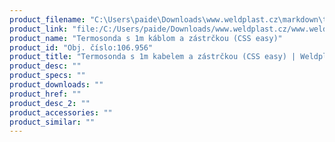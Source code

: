 ```yaml
---
product_filename: "C:\Users\paide\Downloads\www.weldplast.cz\markdown\termosonda-s-1m-kabelem-a-zastrckou-css-easy.md"
product_link: "file:/C:/Users/paide/Downloads/www.weldplast.cz/www.weldplast.cz/sk/termosonda-s-1m-kabelem-a-zastrckou-css-easy"
product_name: "Termosonda s 1m káblom a zástrčkou (CSS easy)"
product_id: "Obj. číslo:106.956"
product_title: "Termosonda s 1m kabelem a zástrčkou (CSS easy) | Weldplast"
product_desc: ""
product_specs: ""
product_downloads: ""
product_href: ""
product_desc_2: ""
product_accessories: ""
product_similar: ""
---
```

